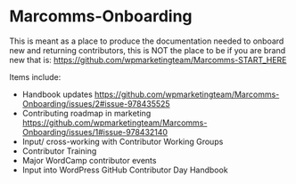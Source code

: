 # Marcomms-Onboarding
This is meant as a place to produce the documentation needed to onboard new and returning contributors, this is NOT the place to be if you are brand new that is:  https://github.com/wpmarketingteam/Marcomms-START_HERE

Items include:
- Handbook updates https://github.com/wpmarketingteam/Marcomms-Onboarding/issues/2#issue-978435525
- Contributing roadmap in marketing https://github.com/wpmarketingteam/Marcomms-Onboarding/issues/1#issue-978432140
- Input/ cross-working with Contributor Working Groups
- Contributor Training
- Major WordCamp contributor events
- Input into WordPress GitHub Contributor Day Handbook

